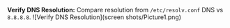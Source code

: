 **Verify DNS Resolution:**
   Compare resolution from `/etc/resolv.conf` DNS vs `8.8.8.8`.
     ![Verify DNS Resolution](screen shots/Picture1.png)
